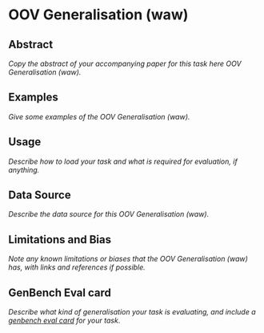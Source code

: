 # OOV Generalisation (waw)

## Abstract
*Copy the abstract of your accompanying paper for this task here OOV Generalisation (waw).*

## Examples
*Give some examples of the OOV Generalisation (waw).*

## Usage
*Describe how to load your task and what is required for evaluation, if anything.*

## Data Source
*Describe the data source for this OOV Generalisation (waw).*

## Limitations and Bias
*Note any known limitations or biases that the OOV Generalisation (waw) has, with links and references if possible.*

## GenBench Eval card
*Describe what kind of generalisation your task is evaluating, and include a [genbench eval card](https://genbench.org/eval_cards/) for your task*.
